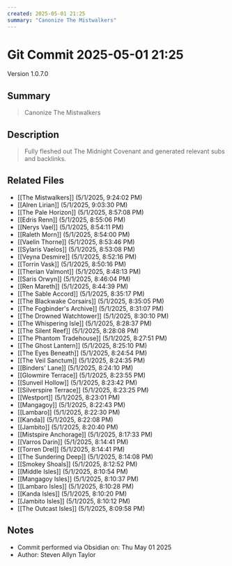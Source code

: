 ```yaml
---
created: 2025-05-01 21:25
summary: "Canonize The Mistwalkers"
---
```


# Git Commit 2025-05-01 21:25

Version 1.0.7.0

## Summary
> Canonize The Mistwalkers

## Description
> Fully fleshed out The Midnight Covenant and generated relevant subs and backlinks.

## Related Files
- [[The Mistwalkers]] (5/1/2025, 9:24:02 PM)
- [[Alren Lirian]] (5/1/2025, 9:03:30 PM)
- [[The Pale Horizon]] (5/1/2025, 8:57:08 PM)
- [[Edris Renn]] (5/1/2025, 8:55:06 PM)
- [[Nerys Vael]] (5/1/2025, 8:54:11 PM)
- [[Raleth Morn]] (5/1/2025, 8:54:00 PM)
- [[Vaelin Thorne]] (5/1/2025, 8:53:46 PM)
- [[Sylaris Vaelos]] (5/1/2025, 8:53:08 PM)
- [[Veyna Desmire]] (5/1/2025, 8:52:16 PM)
- [[Torrin Vask]] (5/1/2025, 8:50:16 PM)
- [[Therian Valmont]] (5/1/2025, 8:48:13 PM)
- [[Saris Orwyn]] (5/1/2025, 8:46:04 PM)
- [[Ren Mareth]] (5/1/2025, 8:44:39 PM)
- [[The Sable Accord]] (5/1/2025, 8:35:17 PM)
- [[The Blackwake Corsairs]] (5/1/2025, 8:35:05 PM)
- [[The Fogbinder's Archive]] (5/1/2025, 8:31:07 PM)
- [[The Drowned Watchtower]] (5/1/2025, 8:30:10 PM)
- [[The Whispering Isle]] (5/1/2025, 8:28:37 PM)
- [[The Silent Reef]] (5/1/2025, 8:28:08 PM)
- [[The Phantom Tradehouse]] (5/1/2025, 8:27:51 PM)
- [[The Ghost Lantern]] (5/1/2025, 8:25:10 PM)
- [[The Eyes Beneath]] (5/1/2025, 8:24:54 PM)
- [[The Veil Sanctum]] (5/1/2025, 8:24:35 PM)
- [[Binders' Lane]] (5/1/2025, 8:24:10 PM)
- [[Glowmire Terrace]] (5/1/2025, 8:23:55 PM)
- [[Sunveil Hollow]] (5/1/2025, 8:23:42 PM)
- [[Silverspire Terrace]] (5/1/2025, 8:23:25 PM)
- [[Westport]] (5/1/2025, 8:23:01 PM)
- [[Mangagoy]] (5/1/2025, 8:22:43 PM)
- [[Lambaro]] (5/1/2025, 8:22:30 PM)
- [[Kanda]] (5/1/2025, 8:22:08 PM)
- [[Jambito]] (5/1/2025, 8:20:40 PM)
- [[Mistspire Anchorage]] (5/1/2025, 8:17:33 PM)
- [[Varros Darin]] (5/1/2025, 8:14:41 PM)
- [[Torren Drel]] (5/1/2025, 8:14:41 PM)
- [[The Sundering Deep]] (5/1/2025, 8:14:08 PM)
- [[Smokey Shoals]] (5/1/2025, 8:12:52 PM)
- [[Middle Isles]] (5/1/2025, 8:10:54 PM)
- [[Mangagoy Isles]] (5/1/2025, 8:10:37 PM)
- [[Lambaro Isles]] (5/1/2025, 8:10:28 PM)
- [[Kanda Isles]] (5/1/2025, 8:10:20 PM)
- [[Jambito Isles]] (5/1/2025, 8:10:12 PM)
- [[The Outcast Isles]] (5/1/2025, 8:09:58 PM)

## Notes
- Commit performed via Obsidian on: Thu May 01 2025
- Author: Steven Allyn Taylor

